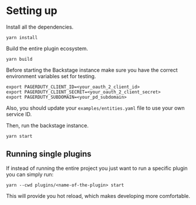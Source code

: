 # Setting up

Install all the dependencies.

```shell
yarn install
```

Build the entire plugin ecosystem.

```shell
yarn build
```

Before starting the Backstage instance make sure you have the correct environment variables set for testing.

```shell
export PAGERDUTY_CLIENT_ID=<your_oauth_2_client_id>
export PAGERDUTY_CLIENT_SECRET=<your_oauth_2_client_secret>
export PAGERDUTY_SUBDOMAIN=<your_pd_subdomain>
```

Also, you should update your `examples/entities.yaml` file to use your own service ID.

Then, run the backstage instance.

```shell
yarn start
```

## Running single plugins

If instead of running the entire project you just want to run a specific plugin you can simply run:

```
yarn --cwd plugins/<name-of-the-plugin> start
```

This will provide you hot reload, which makes developing more comfortable.
